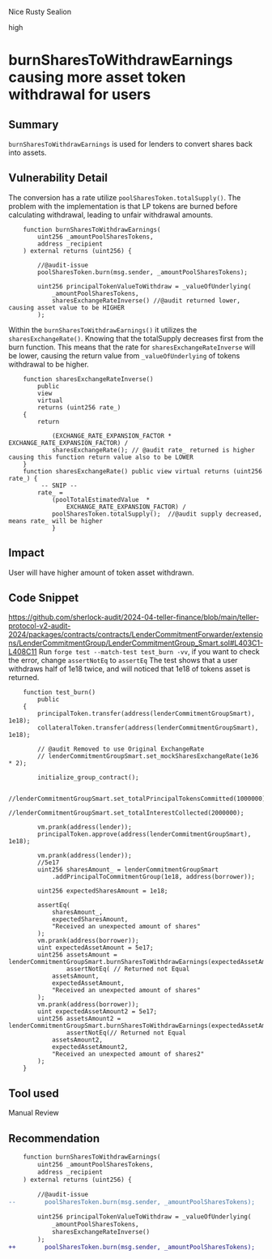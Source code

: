 Nice Rusty Sealion

high

# burnSharesToWithdrawEarnings causing more asset token withdrawal for users

## Summary
`burnSharesToWithdrawEarnings` is used for lenders to convert shares back into assets.
## Vulnerability Detail
The conversion has a rate utilize `poolSharesToken.totalSupply()`. The problem with the implementation is that LP tokens are burned before calculating withdrawal, leading to unfair withdrawal amounts.

```solidity
    function burnSharesToWithdrawEarnings(
        uint256 _amountPoolSharesTokens,
        address _recipient
    ) external returns (uint256) {
      
        //@audit-issue
        poolSharesToken.burn(msg.sender, _amountPoolSharesTokens);

        uint256 principalTokenValueToWithdraw = _valueOfUnderlying(
            _amountPoolSharesTokens,
            sharesExchangeRateInverse() //@audit returned lower, causing asset value to be HIGHER
        );
```
Within the `burnSharesToWithdrawEarnings()` it utilizes the `sharesExchangeRate()`. Knowing that the totalSupply decreases first from the burn function. This means that the rate for `sharesExchangeRateInverse` will be lower, causing the return value from `_valueOfUnderlying` of tokens withdrawal to be higher.
```solidity
    function sharesExchangeRateInverse()
        public
        view
        virtual
        returns (uint256 rate_)
    {
        return

            (EXCHANGE_RATE_EXPANSION_FACTOR * EXCHANGE_RATE_EXPANSION_FACTOR) /
            sharesExchangeRate(); // @audit rate_ returned is higher causing this function return value also to be LOWER
    }
    function sharesExchangeRate() public view virtual returns (uint256 rate_) {
         -- SNIP --
        rate_ =
            (poolTotalEstimatedValue  *
                EXCHANGE_RATE_EXPANSION_FACTOR) /
            poolSharesToken.totalSupply();  //@audit supply decreased, means rate_ will be higher
            }
```
## Impact
User will have higher amount of token asset withdrawn. 
## Code Snippet
https://github.com/sherlock-audit/2024-04-teller-finance/blob/main/teller-protocol-v2-audit-2024/packages/contracts/contracts/LenderCommitmentForwarder/extensions/LenderCommitmentGroup/LenderCommitmentGroup_Smart.sol#L403C1-L408C11
Run `forge test --match-test test_burn -vv`, if you want to check the error, change `assertNotEq` to `assertEq`
The test shows that a user withdraws half of 1e18 twice, and will noticed that 1e18 of tokens asset is returned.
```solidity
    function test_burn()
        public
    {
        principalToken.transfer(address(lenderCommitmentGroupSmart), 1e18);
        collateralToken.transfer(address(lenderCommitmentGroupSmart), 1e18);

        // @audit Removed to use Original ExchangeRate
        // lenderCommitmentGroupSmart.set_mockSharesExchangeRate(1e36 * 2);

        initialize_group_contract();

        //lenderCommitmentGroupSmart.set_totalPrincipalTokensCommitted(1000000);
        //lenderCommitmentGroupSmart.set_totalInterestCollected(2000000);

        vm.prank(address(lender));
        principalToken.approve(address(lenderCommitmentGroupSmart), 1e18);

        vm.prank(address(lender));
        //5e17
        uint256 sharesAmount_ = lenderCommitmentGroupSmart
            .addPrincipalToCommitmentGroup(1e18, address(borrower));

        uint256 expectedSharesAmount = 1e18;

        assertEq(
            sharesAmount_,
            expectedSharesAmount,
            "Received an unexpected amount of shares"
        );
        vm.prank(address(borrower));
        uint expectedAssetAmount = 5e17;
        uint256 assetsAmount = lenderCommitmentGroupSmart.burnSharesToWithdrawEarnings(expectedAssetAmount,address(borrower));
                assertNotEq( // Returned not Equal
            assetsAmount,
            expectedAssetAmount,
            "Received an unexpected amount of shares"
        );
        vm.prank(address(borrower));
        uint expectedAssetAmount2 = 5e17;
        uint256 assetsAmount2 = lenderCommitmentGroupSmart.burnSharesToWithdrawEarnings(expectedAssetAmount,address(borrower));
                assertNotEq(// Returned not Equal
            assetsAmount2,
            expectedAssetAmount2,
            "Received an unexpected amount of shares2"
        );
    }
```
## Tool used

Manual Review

## Recommendation
```diff
    function burnSharesToWithdrawEarnings(
        uint256 _amountPoolSharesTokens,
        address _recipient
    ) external returns (uint256) {
      
        //@audit-issue
--        poolSharesToken.burn(msg.sender, _amountPoolSharesTokens);

        uint256 principalTokenValueToWithdraw = _valueOfUnderlying(
            _amountPoolSharesTokens,
            sharesExchangeRateInverse()
        );
++        poolSharesToken.burn(msg.sender, _amountPoolSharesTokens);
```